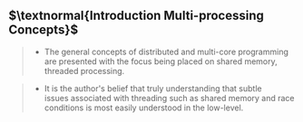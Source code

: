 ## $\textnormal{Introduction Multi-processing Concepts}$

> - The general concepts of distributed and multi-core programming <br />
    are presented with the focus being placed on shared memory, <br />
    threaded processing.

> - It is the author's belief that truly understanding that subtle <br />
    issues associated with threading such as shared memory and race <br />
    conditions is most easily understood in the low-level.
